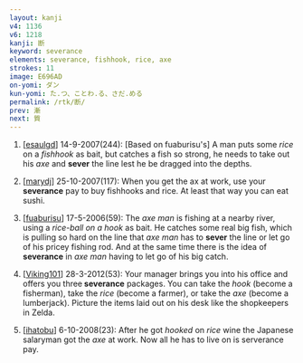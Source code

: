 ```yaml
---
layout: kanji
v4: 1136
v6: 1218
kanji: 断
keyword: severance
elements: severance, fishhook, rice, axe
strokes: 11
image: E696AD
on-yomi: ダン
kun-yomi: た.つ、ことわ.る、さだ.める
permalink: /rtk/断/
prev: 漸
next: 質
---
```


1) [<a href="http://kanji.koohii.com/profile/esaulgd">esaulgd</a>] 14-9-2007(244): [Based on fuaburisu&#039;s] A man puts some <em>rice</em> on a <em>fishhook</em> as bait, but catches a fish so strong, he needs to take out his <em>axe</em> and <strong>sever</strong> the line lest he be dragged into the depths.

2) [<a href="http://kanji.koohii.com/profile/marydj">marydj</a>] 25-10-2007(117): When you get the ax at work, use your<strong> severance</strong> pay to buy fishhooks and rice. At least that way you can eat sushi.

3) [<a href="http://kanji.koohii.com/profile/fuaburisu">fuaburisu</a>] 17-5-2006(59): The <em>axe man</em> is fishing at a nearby river, using a <em>rice-ball on a hook</em> as bait. He catches some real big fish, which is pulling so hard on the line that <em>axe man</em> has to <strong>sever</strong> the line or let go of his pricey fishing rod. And at the same time there is the idea of<strong> severance</strong> in <em>axe man</em> having to let go of his big catch.

4) [<a href="http://kanji.koohii.com/profile/Viking101">Viking101</a>] 28-3-2012(53): Your manager brings you into his office and offers you three<strong> severance</strong> packages. You can take the <em>hook</em> (become a fisherman), take the <em>rice</em> (become a farmer), or take the <em>axe</em> (become a lumberjack). Picture the items laid out on his desk like the shopkeepers in Zelda.

5) [<a href="http://kanji.koohii.com/profile/ihatobu">ihatobu</a>] 6-10-2008(23): After he got <em>hooked</em> on <em>rice</em> wine the Japanese salaryman got the <em>axe</em> at work. Now all he has to live on is serverance pay.

